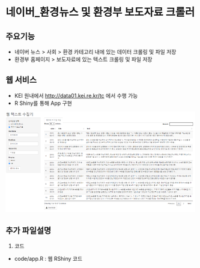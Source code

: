 # 네이버_환경뉴스 및 환경부 보도자료 크롤러


## 주요기능
- 네이버 뉴스 > 사회 > 환경 카테고리 내에 있는 데이터 크롤링 및 파일 저장
- 환경부 홈페이지  > 보도자료에 있는 텍스트 크롤링 및 파일 저장

## 웹 서비스
- KEI 원내에서 http://data01.kei.re.kr/tc 에서 수행 가능
- R Shiny를 통해 App 구현

<img src = "https://github.com/keibigdata/dyjin_2020/blob/master/6_%EB%84%A4%EC%9D%B4%EB%B2%84_%ED%99%98%EA%B2%BD%EB%89%B4%EC%8A%A4_%EB%B0%8F_%ED%99%98%EA%B2%BD%EB%B6%80_%EB%B3%B4%EB%8F%84%EC%9E%90%EB%A3%8C_%ED%81%AC%EB%A1%A4%EB%9F%AC/images/1.png?raw=true">

## 추가 파일설명
1) 코드 
- code/app.R : 웹 RShiny 코드
